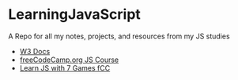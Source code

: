 # LearningJavaScript
A Repo for all my notes, projects, and resources from my JS studies
- [W3 Docs](https://www.w3docs.com/learn-javascript.html)
- [freeCodeCamp.org JS Course](https://www.youtube.com/watch?v=jS4aFq5-91M)
- [Learn JS with 7 Games fCC](https://youtu.be/ec8vSKJuZTk?si=rz1vcWZq6NVSYsi_)
